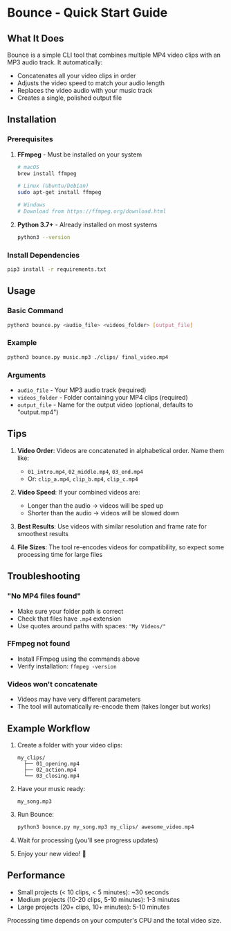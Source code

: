 # Bounce - Quick Start Guide

## What It Does

Bounce is a simple CLI tool that combines multiple MP4 video clips with an MP3 audio track. It automatically:
- Concatenates all your video clips in order
- Adjusts the video speed to match your audio length
- Replaces the video audio with your music track
- Creates a single, polished output file

## Installation

### Prerequisites
1. **FFmpeg** - Must be installed on your system
   ```bash
   # macOS
   brew install ffmpeg
   
   # Linux (Ubuntu/Debian)
   sudo apt-get install ffmpeg
   
   # Windows
   # Download from https://ffmpeg.org/download.html
   ```

2. **Python 3.7+** - Already installed on most systems
   ```bash
   python3 --version
   ```

### Install Dependencies
```bash
pip3 install -r requirements.txt
```

## Usage

### Basic Command
```bash
python3 bounce.py <audio_file> <videos_folder> [output_file]
```

### Example
```bash
python3 bounce.py music.mp3 ./clips/ final_video.mp4
```

### Arguments
- `audio_file` - Your MP3 audio track (required)
- `videos_folder` - Folder containing your MP4 clips (required)
- `output_file` - Name for the output video (optional, defaults to "output.mp4")

## Tips

1. **Video Order**: Videos are concatenated in alphabetical order. Name them like:
   - `01_intro.mp4`, `02_middle.mp4`, `03_end.mp4`
   - Or: `clip_a.mp4`, `clip_b.mp4`, `clip_c.mp4`

2. **Video Speed**: If your combined videos are:
   - Longer than the audio → videos will be sped up
   - Shorter than the audio → videos will be slowed down

3. **Best Results**: Use videos with similar resolution and frame rate for smoothest results

4. **File Sizes**: The tool re-encodes videos for compatibility, so expect some processing time for large files

## Troubleshooting

### "No MP4 files found"
- Make sure your folder path is correct
- Check that files have `.mp4` extension
- Use quotes around paths with spaces: `"My Videos/"`

### FFmpeg not found
- Install FFmpeg using the commands above
- Verify installation: `ffmpeg -version`

### Videos won't concatenate
- Videos may have very different parameters
- The tool will automatically re-encode them (takes longer but works)

## Example Workflow

1. Create a folder with your video clips:
   ```
   my_clips/
     ├── 01_opening.mp4
     ├── 02_action.mp4
     └── 03_closing.mp4
   ```

2. Have your music ready:
   ```
   my_song.mp3
   ```

3. Run Bounce:
   ```bash
   python3 bounce.py my_song.mp3 my_clips/ awesome_video.mp4
   ```

4. Wait for processing (you'll see progress updates)

5. Enjoy your new video! 🎉

## Performance

- Small projects (< 10 clips, < 5 minutes): ~30 seconds
- Medium projects (10-20 clips, 5-10 minutes): 1-3 minutes
- Large projects (20+ clips, 10+ minutes): 5-10 minutes

Processing time depends on your computer's CPU and the total video size.
